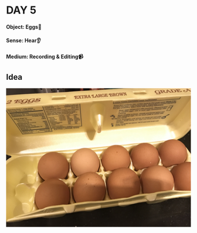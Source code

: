 # DAY 5

#### Object: Eggs:egg:

#### Sense: Hear:ear:

#### Medium: Recording & Editing:video_camera:

## Idea

![Img](pics/Day-5/pic-1.jpg)
